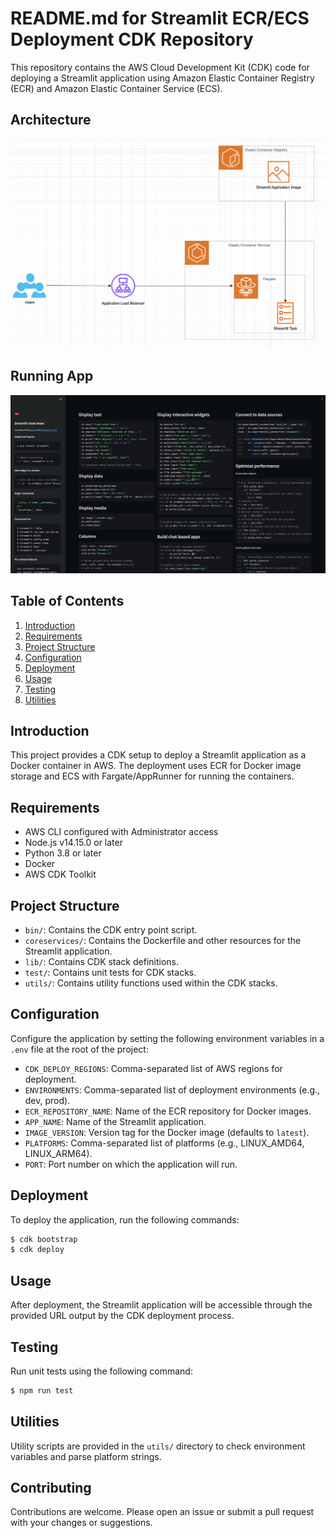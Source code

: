 # README.md for Streamlit ECR/ECS Deployment CDK Repository

This repository contains the AWS Cloud Development Kit (CDK) code for deploying a Streamlit application using Amazon Elastic Container Registry (ECR) and Amazon Elastic Container Service (ECS).

## Architecture

![Streamlit Architecture](assets/StreamlitArchitect.png)

## Running App

![Running Streamlit App](assets/StreamlitApp.png)

## Table of Contents

1. [Introduction](#introduction)
2. [Requirements](#requirements)
3. [Project Structure](#project-structure)
4. [Configuration](#configuration)
5. [Deployment](#deployment)
6. [Usage](#usage)
7. [Testing](#testing)
8. [Utilities](#utilities)

## Introduction

This project provides a CDK setup to deploy a Streamlit application as a Docker container in AWS. The deployment uses ECR for Docker image storage and ECS with Fargate/AppRunner for running the containers.

## Requirements

- AWS CLI configured with Administrator access
- Node.js v14.15.0 or later
- Python 3.8 or later
- Docker
- AWS CDK Toolkit

## Project Structure

- `bin/`: Contains the CDK entry point script.
- `coreservices/`: Contains the Dockerfile and other resources for the Streamlit application.
- `lib/`: Contains CDK stack definitions.
- `test/`: Contains unit tests for CDK stacks.
- `utils/`: Contains utility functions used within the CDK stacks.

## Configuration

Configure the application by setting the following environment variables in a `.env` file at the root of the project:

- `CDK_DEPLOY_REGIONS`: Comma-separated list of AWS regions for deployment.
- `ENVIRONMENTS`: Comma-separated list of deployment environments (e.g., dev, prod).
- `ECR_REPOSITORY_NAME`: Name of the ECR repository for Docker images.
- `APP_NAME`: Name of the Streamlit application.
- `IMAGE_VERSION`: Version tag for the Docker image (defaults to `latest`).
- `PLATFORMS`: Comma-separated list of platforms (e.g., LINUX_AMD64, LINUX_ARM64).
- `PORT`: Port number on which the application will run.

## Deployment

To deploy the application, run the following commands:

```sh
$ cdk bootstrap
$ cdk deploy
```

## Usage

After deployment, the Streamlit application will be accessible through the provided URL output by the CDK deployment process.

## Testing

Run unit tests using the following command:

```sh
$ npm run test
```

## Utilities

Utility scripts are provided in the `utils/` directory to check environment variables and parse platform strings.

## Contributing

Contributions are welcome. Please open an issue or submit a pull request with your changes or suggestions.
